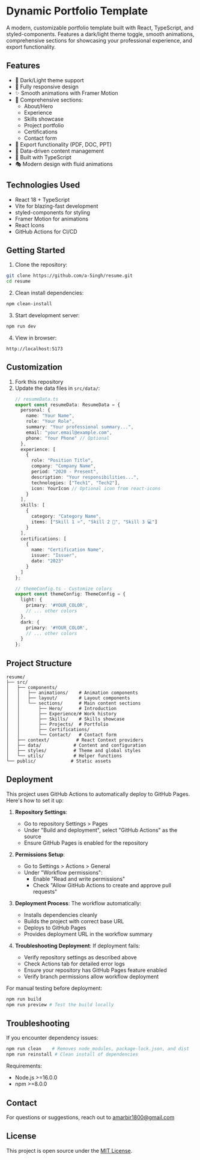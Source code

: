 # Dynamic Portfolio Template

A modern, customizable portfolio template built with React, TypeScript, and styled-components. Features a dark/light theme toggle, smooth animations, comprehensive sections for showcasing your professional experience, and export functionality.

## Features

- 🎨 Dark/Light theme support
- 📱 Fully responsive design
- ✨ Smooth animations with Framer Motion
- 🎯 Comprehensive sections:
  - About/Hero
  - Experience
  - Skills showcase
  - Project portfolio
  - Certifications
  - Contact form
- 🚀 Export functionality (PDF, DOC, PPT)
- 📝 Data-driven content management
- 🔧 Built with TypeScript
- 🎭 Modern design with fluid animations

## Technologies Used

- React 18 + TypeScript
- Vite for blazing-fast development
- styled-components for styling
- Framer Motion for animations
- React Icons
- GitHub Actions for CI/CD

## Getting Started

1. Clone the repository:
```bash
git clone https://github.com/a-5ingh/resume.git
cd resume
```

2. Clean install dependencies:
```bash
npm clean-install
```

3. Start development server:
```bash
npm run dev
```

4. View in browser:
```
http://localhost:5173
```

## Customization

1. Fork this repository
2. Update the data files in `src/data/`:
   ```typescript
   // resumeData.ts
   export const resumeData: ResumeData = {
     personal: {
       name: "Your Name",
       role: "Your Role",
       summary: "Your professional summary...",
       email: "your.email@example.com",
       phone: "Your Phone" // Optional
     },
     experience: [
       {
         role: "Position Title",
         company: "Company Name",
         period: "2020 - Present",
         description: "Your responsibilities...",
         technologies: ["Tech1", "Tech2"],
         icon: YourIcon // Optional icon from react-icons
       }
     ],
     skills: [
       {
         category: "Category Name",
         items: ["Skill 1 ⭐", "Skill 2 🚀", "Skill 3 💻"]
       }
     ],
     certifications: [
       {
         name: "Certification Name",
         issuer: "Issuer",
         date: "2023"
       }
     ]
   };

   // themeConfig.ts - Customize colors
   export const themeConfig: ThemeConfig = {
     light: {
       primary: '#YOUR_COLOR',
       // ... other colors
     },
     dark: {
       primary: '#YOUR_COLOR',
       // ... other colors
     }
   };
   ```

## Project Structure

```
resume/
├── src/
│   ├── components/
│   │   ├── animations/    # Animation components
│   │   ├── layout/        # Layout components
│   │   └── sections/      # Main content sections
│   │       ├── Hero/      # Introduction
│   │       ├── Experience/# Work history
│   │       ├── Skills/    # Skills showcase
│   │       ├── Projects/  # Portfolio
│   │       ├── Certifications/
│   │       └── Contact/   # Contact form
│   ├── context/          # React Context providers
│   ├── data/            # Content and configuration
│   ├── styles/          # Theme and global styles
│   └── utils/           # Helper functions
└── public/             # Static assets
```

## Deployment

This project uses GitHub Actions to automatically deploy to GitHub Pages. Here's how to set it up:

1. **Repository Settings**:
   - Go to repository Settings > Pages
   - Under "Build and deployment", select "GitHub Actions" as the source
   - Ensure GitHub Pages is enabled for the repository

2. **Permissions Setup**:
   - Go to Settings > Actions > General
   - Under "Workflow permissions":
     - Enable "Read and write permissions"
     - Check "Allow GitHub Actions to create and approve pull requests"

3. **Deployment Process**:
   The workflow automatically:
   - Installs dependencies cleanly
   - Builds the project with correct base URL
   - Deploys to GitHub Pages
   - Provides deployment URL in the workflow summary

4. **Troubleshooting Deployment**:
   If deployment fails:
   - Verify repository settings as described above
   - Check Actions tab for detailed error logs
   - Ensure your repository has GitHub Pages feature enabled
   - Verify branch permissions allow workflow deployment

For manual testing before deployment:
```bash
npm run build
npm run preview # Test the build locally
```

## Troubleshooting

If you encounter dependency issues:
```bash
npm run clean    # Removes node_modules, package-lock.json, and dist
npm run reinstall # Clean install of dependencies
```

Requirements:
- Node.js >=16.0.0
- npm >=8.0.0

## Contact

For questions or suggestions, reach out to [amarbir1800@gmail.com](mailto:amarbir1800@gmail.com)

## License

This project is open source under the [MIT License](LICENSE).
